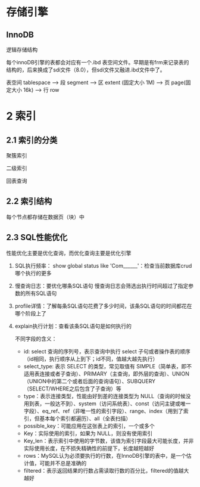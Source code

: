 # 存储引擎

## InnoDB

逻辑存储结构

每个innoDB引擎的表都会对应有一个.ibd 表空间文件。早期是有frm来记录表的结构的，后来换成了sdi文件（8.0），但sdi文件又融进.ibd文件中了。

表空间 tablespace --> 段 segment --> 区 extent (固定大小 1M) --> 页 page(固定大小 16k) --> 行 row 

# 2 索引

## 2.1 索引的分类

聚簇索引

二级索引

回表查询

## 2.2 索引结构

每个节点都存储在数据页（块）中

## 2.3 SQL性能优化

性能优化主要是优化查询，而优化查询主要是优化引擎

1. SQL执行频率： show  global status like 'Com\_\_\_\___'：检查当前数据库crud哪个执行的更多

2. 慢查询日志：要优化哪条SQL语句 慢查询日志会筛选出执行时间超过了指定参数的所有SQL语句

3. profile详情：了解每条SQL语句花费了多少时间，该条SQL语句的时间都花在哪个阶段上了

4. explain执行计划：查看该条SQL语句是如何执行的  

   不同字段的含义：  

   - id: select 查询的序列号，表示查询中执行 select 子句或者操作表的顺序（id相同，执行顺序从上到下；id不同，值越大越先执行）
   - select_type: 表示 SELECT 的类型，常见取值有 SIMPLE（简单表，即不适用表连接或者子查询）、PRIMARY（主查询，即外层的查询）、UNION（UNION中的第二个或者后面的查询语句）、SUBQUERY（SELECT/WHERE之后包含了子查询）等
   - type：表示连接类型，性能由好到差的连接类型为 NULL（查询的时候没用到表，一般达不到）、system（访问系统表）、const（访问主键或唯一字段）、eq_ref、ref（非唯一性的索引字段）、range、index（用到了索引，但基本每个索引都遍历）、all（全表扫描）
   - possible_key：可能应用在这张表上的索引，一个或多个
   - Key：实际使用的索引，如果为 NULL，则没有使用索引
   - Key_len：表示索引中使用的字节数，该值为索引字段最大可能长度，并非实际使用长度，在不损失精确性的前提下，长度越短越好
   - rows：MySQL认为必须要执行的行数，在InnoDB引擎的表中，是一个估计值，可能并不总是准确的
   - filtered：表示返回结果的行数占需读取行数的百分比，filtered的值越大越好